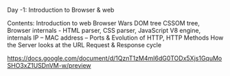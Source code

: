 Day -1: Introduction to Browser & web

Contents:
Introduction to web Browser Wars DOM tree CSSOM tree,
Browser internals - HTML parser,
CSS parser, JavaScript V8 engine,
internals IP – MAC address – Ports & Evolution of HTTP,
HTTP Methods
How the Server looks at the URL
Request & Response cycle

https://docs.google.com/document/d/1QznT1zM4mI6dG0TODx5Xjs1GquMoSHO3xZ1USDnVM-w/preview
